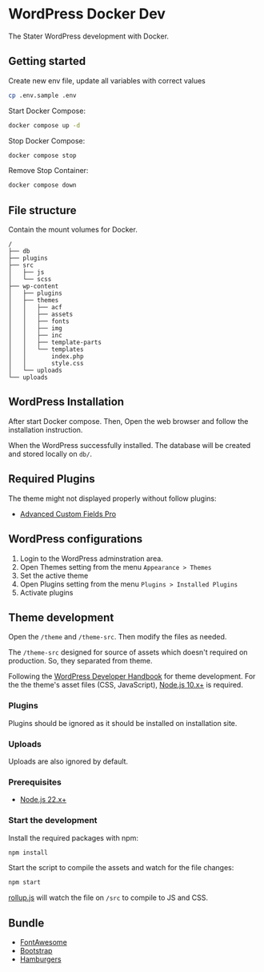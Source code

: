 # WordPress Docker Dev

The Stater WordPress development with Docker.

## Getting started

Create new env file, update all variables with correct values

```bash
cp .env.sample .env
```

Start Docker Compose:

```bash
docker compose up -d
```

Stop Docker Compose:

```bash
docker compose stop
```

Remove Stop Container:

```bash
docker compose down
```

## File structure

Contain the mount volumes for Docker.

```
/
├── db
├── plugins
├── src
│   ├── js
│   └── scss
├── wp-content
│   ├── plugins
│   ├── themes
│   │   ├── acf
│   │   ├── assets
│   │   ├── fonts
│   │   ├── img
│   │   ├── inc
│   │   ├── template-parts
│   │   └── templates
│   │       index.php
│   │       style.css
│   └── uploads
└── uploads
```

## WordPress Installation

After start Docker compose. Then, Open the web browser and follow the installation instruction.

When the WordPress successfully installed. The database will be created and stored locally on `db/`.

## Required Plugins

The theme might not displayed properly without follow plugins:

- [Advanced Custom Fields Pro](https://www.advancedcustomfields.com/)

## WordPress configurations

1. Login to the WordPress adminstration area.
2. Open Themes setting from the menu `Appearance > Themes`
3. Set the active theme
4. Open Plugins setting from the menu `Plugins > Installed Plugins`
5. Activate plugins

## Theme development

Open the `/theme` and `/theme-src`. Then modify the files as needed.

The `/theme-src` designed for source of assets which doesn't required on production. So, they separated from theme.

Following the [WordPress Developer Handbook](https://developer.wordpress.org/themes/basics/) for theme development. For the the theme's asset files (CSS, JavaScript), [Node.js 10.x+](https://nodejs.org/) is required.

### Plugins

Plugins should be ignored as it should be installed on installation site.

### Uploads

Uploads are also ignored by default.

### Prerequisites

- [Node.js 22.x+](https://nodejs.org/)

### Start the development

Install the required packages with npm:

```bash
npm install
```

Start the script to compile the assets and watch for the file changes:

```bash
npm start
```

[rollup.js](https://rollupjs.org/) will watch the file on `/src` to compile to JS and CSS.


## Bundle

* [FontAwesome](https://fontawesome.com/)
* [Bootstrap](https://getbootstrap.com/)
* [Hamburgers](https://jonsuh.com/hamburgers/)
